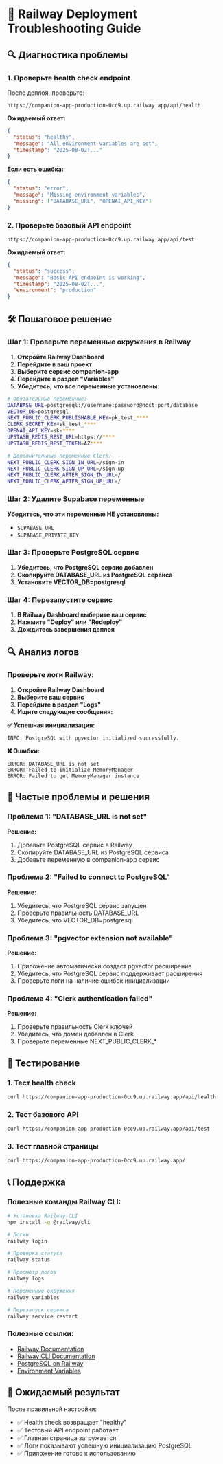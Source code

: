 # 🚨 Railway Deployment Troubleshooting Guide

## 🔍 Диагностика проблемы

### 1. Проверьте health check endpoint
После деплоя, проверьте:
```
https://companion-app-production-0cc9.up.railway.app/api/health
```

**Ожидаемый ответ:**
```json
{
  "status": "healthy",
  "message": "All environment variables are set",
  "timestamp": "2025-08-02T..."
}
```

**Если есть ошибка:**
```json
{
  "status": "error",
  "message": "Missing environment variables",
  "missing": ["DATABASE_URL", "OPENAI_API_KEY"]
}
```

### 2. Проверьте базовый API endpoint
```
https://companion-app-production-0cc9.up.railway.app/api/test
```

**Ожидаемый ответ:**
```json
{
  "status": "success",
  "message": "Basic API endpoint is working",
  "timestamp": "2025-08-02T...",
  "environment": "production"
}
```

## 🛠️ Пошаговое решение

### Шаг 1: Проверьте переменные окружения в Railway

1. **Откройте Railway Dashboard**
2. **Перейдите в ваш проект**
3. **Выберите сервис companion-app**
4. **Перейдите в раздел "Variables"**
5. **Убедитесь, что все переменные установлены:**

```bash
# Обязательные переменные:
DATABASE_URL=postgresql://username:password@host:port/database
VECTOR_DB=postgresql
NEXT_PUBLIC_CLERK_PUBLISHABLE_KEY=pk_test_****
CLERK_SECRET_KEY=sk_test_****
OPENAI_API_KEY=sk-****
UPSTASH_REDIS_REST_URL=https://****
UPSTASH_REDIS_REST_TOKEN=AZ****

# Дополнительные переменные Clerk:
NEXT_PUBLIC_CLERK_SIGN_IN_URL=/sign-in
NEXT_PUBLIC_CLERK_SIGN_UP_URL=/sign-up
NEXT_PUBLIC_CLERK_AFTER_SIGN_IN_URL=/
NEXT_PUBLIC_CLERK_AFTER_SIGN_UP_URL=/
```

### Шаг 2: Удалите Supabase переменные

**Убедитесь, что эти переменные НЕ установлены:**
- `SUPABASE_URL`
- `SUPABASE_PRIVATE_KEY`

### Шаг 3: Проверьте PostgreSQL сервис

1. **Убедитесь, что PostgreSQL сервис добавлен**
2. **Скопируйте DATABASE_URL из PostgreSQL сервиса**
3. **Установите VECTOR_DB=postgresql**

### Шаг 4: Перезапустите сервис

1. **В Railway Dashboard выберите ваш сервис**
2. **Нажмите "Deploy" или "Redeploy"**
3. **Дождитесь завершения деплоя**

## 🔍 Анализ логов

### Проверьте логи Railway:

1. **Откройте Railway Dashboard**
2. **Выберите ваш сервис**
3. **Перейдите в раздел "Logs"**
4. **Ищите следующие сообщения:**

**✅ Успешная инициализация:**
```
INFO: PostgreSQL with pgvector initialized successfully.
```

**❌ Ошибки:**
```
ERROR: DATABASE_URL is not set
ERROR: Failed to initialize MemoryManager
ERROR: Failed to get MemoryManager instance
```

## 🚨 Частые проблемы и решения

### Проблема 1: "DATABASE_URL is not set"
**Решение:**
1. Добавьте PostgreSQL сервис в Railway
2. Скопируйте DATABASE_URL из PostgreSQL сервиса
3. Добавьте переменную в companion-app сервис

### Проблема 2: "Failed to connect to PostgreSQL"
**Решение:**
1. Убедитесь, что PostgreSQL сервис запущен
2. Проверьте правильность DATABASE_URL
3. Убедитесь, что VECTOR_DB=postgresql

### Проблема 3: "pgvector extension not available"
**Решение:**
1. Приложение автоматически создаст pgvector расширение
2. Убедитесь, что PostgreSQL сервис поддерживает расширения
3. Проверьте логи на наличие ошибок инициализации

### Проблема 4: "Clerk authentication failed"
**Решение:**
1. Проверьте правильность Clerk ключей
2. Убедитесь, что домен добавлен в Clerk
3. Проверьте переменные NEXT_PUBLIC_CLERK_*

## 🧪 Тестирование

### 1. Тест health check
```bash
curl https://companion-app-production-0cc9.up.railway.app/api/health
```

### 2. Тест базового API
```bash
curl https://companion-app-production-0cc9.up.railway.app/api/test
```

### 3. Тест главной страницы
```bash
curl https://companion-app-production-0cc9.up.railway.app/
```

## 📞 Поддержка

### Полезные команды Railway CLI:
```bash
# Установка Railway CLI
npm install -g @railway/cli

# Логин
railway login

# Проверка статуса
railway status

# Просмотр логов
railway logs

# Переменные окружения
railway variables

# Перезапуск сервиса
railway service restart
```

### Полезные ссылки:
- [Railway Documentation](https://docs.railway.app)
- [Railway CLI Documentation](https://docs.railway.app/reference/cli)
- [PostgreSQL on Railway](https://docs.railway.app/databases/postgresql)
- [Environment Variables](https://docs.railway.app/deploy/environment-variables)

## 🎯 Ожидаемый результат

После правильной настройки:
- ✅ Health check возвращает "healthy"
- ✅ Тестовый API endpoint работает
- ✅ Главная страница загружается
- ✅ Логи показывают успешную инициализацию PostgreSQL
- ✅ Приложение готово к использованию 